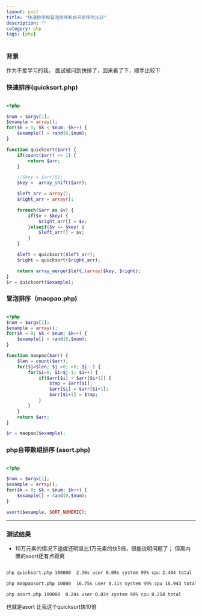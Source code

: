 ```yaml
---
layout: post
title: "快速排序和冒泡排序和自带排序的比较"
description: ""
category: php 
tags: [php]
---
```


### 背景

作为不爱学习的我， 面试被问到快排了，回来看了下，顺手比较下

### 快速排序(quicksort.php)

```php

<?php

$num = $argv[1];
$example = array();
for($k = 0; $k < $num; $k++) {
    $example[] = rand(0,$num);
}

function quicksort($arr) {
    if(count($arr) <= 1) {
        return $arr;
    }

    //$key = $arr[0];
    $key =  array_shift($arr);

    $left_arr = array();
    $right_arr = array();

    foreach($arr as $v) {
        if($v > $key) {
            $right_arr[] = $v;
        }elseif($v <= $key) {
            $left_arr[] = $v;
        }
    }

    $left = quicksort($left_arr);
    $right = quicksort($right_arr);

    return array_merge($left,(array)$key, $right);
}
$r = quicksort($example);


```



### 冒泡排序（maopao.php)

```php

<?php
$num = $argv[1];
$example = array();
for($k = 0; $k < $num; $k++) {
    $example[] = rand(0,$num);
}

function maopao($arr) {
    $len = count($arr);
    for($j=$len; $j >0; >0; $j--) {
        for($i=0; $i<$j-1; $i++) {
            if($arr[$i] > $arr[$i+1]) {
                $tmp = $arr[$i];
                $arr[$i] = $arr[$i+1];
                $arr[$i+1] = $tmp;
            }
        }
    }
    return $arr;
}

$r = maopao($example);

```

### php自带数组排序 (asort.php)

```php

<?php

$num = $argv[1];
$example = array();
for($k = 0; $k < $num; $k++) {
    $example[] = rand(0,$num);
}

asort($example, SORT_NUMERIC);

```

---


### 测试结果

- 10万元素的情况下速度还明显比1万元素的快5倍，很能说明问题了； 但离内置的asort还有点距离

```sh

php quicksort.php 100000  2.30s user 0.09s system 99% cpu 2.404 total

php maopaosort.php 10000  16.75s user 0.11s system 99% cpu 16.943 total

php asort.php 100000  0.24s user 0.02s system 98% cpu 0.258 total

```

也就是asort 比我这个quicksort快10倍
